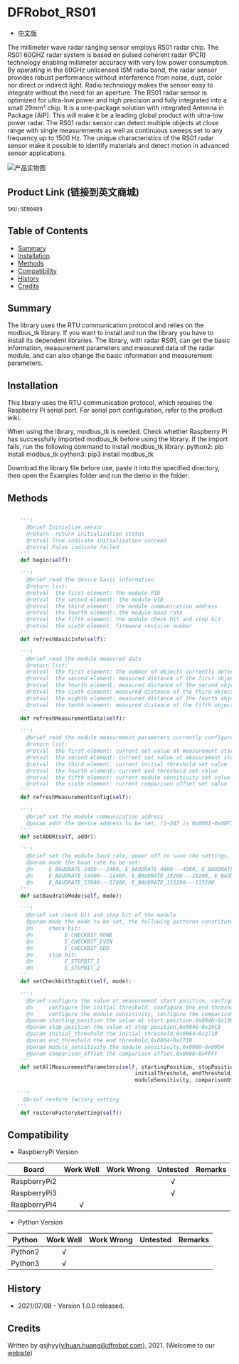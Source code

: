 # DFRobot_RS01
* [中文版](./README_CN.md)

The millimeter wave radar ranging sensor employs RS01 radar chip.
The RS01 60GHZ radar system is based on pulsed coherent radar (PCR) technology enabling millimeter accuracy with very low power consumption.
By operating in the 60GHz unlicensed ISM radio band, the radar sensor provides robust performance without interference from noise, dust, color nor direct or indirect light. Radio technology makes the sensor easy to integrate without the need for an aperture.
The RS01 radar sensor is optimized for ultra-low power and high precision and fully integrated into a small 29mm² chip. It is a one-package solution with integrated Antenna in Package (AiP). This will make it be a leading global product with ultra-low power radar.
The RS01 radar sensor can detect multiple objects at close range with single measurements as well as continuous sweeps set to any frequency up to 1500 Hz.
The unique characteristics of the RS01 radar sensor make it possible to identify materials and detect motion in advanced sensor applications.

![产品实物图](../../resources/images/RS01.png)


## Product Link (链接到英文商城)
    SKU:SEN0489


## Table of Contents

* [Summary](#summary)
* [Installation](#installation)
* [Methods](#methods)
* [Compatibility](#compatibility)
* [History](#history)
* [Credits](#credits)


## Summary

The library uses the RTU communication protocol and relies on the modbus_tk library. If you want to install and run the library you have to install its dependent libraries.
The library, with radar RS01, can get the basic information, measurement parameters and measured data of the radar module, and can also change the basic information and measurement parameters.


## Installation

This library uses the RTU communication protocol, which requires the Raspberry Pi serial port. For serial port configuration, refer to the product wiki.

When using the library, modbus_tk is needed. Check whether Raspberry Pi has successfully imported modbus_tk before using the library. If the import fails, run the following command to install modbus_tk library.
python2: pip install modbus_tk
python3: pip3 install modbus_tk

Download the library file before use, paste it into the specified directory, then open the Examples folder and run the demo in the folder.


## Methods

```python

    '''!
      @brief Initialize sensor
      @return  return initialization status
      @retval True indicate initialization succeed
      @retval False indicate failed
    '''
    def begin(self):

    '''!
      @brief read the device basic information
      @return list: 
      @retval  the first element: the module PID
      @retval  the second element: the module VID
      @retval  the third element: the module communication address
      @retval  the fourth element: the module baud rate
      @retval  the fifth element: the module check bit and stop bit
      @retval  the sixth element: firmware revision number
    '''
    def refreshBasicInfo(self):

    '''!
      @brief read the module measured data
      @return list: 
      @retval  the first element: the number of objects currently detected
      @retval  the second element: measured distance of the first object；the third element: measured intensity of the first object
      @retval  the fourth element: measured distance of the second object；the fifth element: measured intensity of the second object
      @retval  the sixth element: measured distance of the third object；the seventh element: measured intensity of the third object
      @retval  the eighth element: measured distance of the fourth object；the ninth element: measured intensity of the fourth object
      @retval  the tenth element: measured distance of the fifth object；the eleventh element: measured intensity of the fifth object
    '''
    def refreshMeasurementData(self):

    '''!
      @brief read the module measurement parameters currently configured
      @return list: 
      @retval  the first element: current set value at measurement start position 
      @retval  the second element: current set value at measurement stop position 
      @retval  the third element: current initial threshold set value
      @retval  the fourth element: current end threshold set value
      @retval  the fifth element: current module sensitivity set value
      @retval  the sixth element: current comparison offset set value
    '''
    def refreshMeasurementConfig(self):

    '''!
      @brief set the module communication address
      @param addr the device address to be set, (1~247 is 0x0001~0x00F7)
    '''
    def setADDR(self, addr):

    '''!
      @brief set the module baud rate, power off to save the settings, and restart for the settings to take effect
      @param mode the baud rate to be set:
      @n     E_BAUDRATE_2400---2400, E_BAUDRATE_4800---4800, E_BAUDRATE_9600---9600, 
      @n     E_BAUDRATE_14400---14400, E_BAUDRATE_19200---19200, E_BAUDRATE_38400---38400, 
      @n     E_BAUDRATE_57600---57600, E_BAUDRATE_115200---115200
    '''
    def setBaudrateMode(self, mode):

    '''!
      @brief set check bit and stop bit of the module
      @param mode the mode to be set, the following patterns constitute mode:
      @n     check bit:
      @n          E_CHECKBIT_NONE
      @n          E_CHECKBIT_EVEN
      @n          E_CHECKBIT_ODD
      @n     stop bit:
      @n          E_STOPBIT_1
      @n          E_STOPBIT_2
    '''
    def setCheckbitStopbit(self, mode):

    '''!
      @brief configure the value at measurement start position, configure the value at measurement stop position, 
      @n     configure the initial threshold, configure the end threshold, 
      @n     configure the module sensitivity, configure the comparison offset
      @param starting_position the value at start position,0x0046~0x19C8
      @param stop_position the value at stop position,0x0046~0x19C8
      @param initial_threshold the initial threshold,0x0064~0x2710
      @param end_threshold the end threshold,0x0064~0x2710
      @param module_sensitivity the module sensitivity,0x0000~0x0004
      @param comparison_offset the comparison offset,0x0000~0xFFFF
    '''
    def setAllMeasurementParameters(self, startingPosition, stopPosition, 
                                        initialThreshold, endThreshold,
                                        moduleSensitivity, comparisonOffset):

   '''!
     @brief restore factory setting
   '''
    def restoreFactorySetting(self):

```


## Compatibility

* RaspberryPi Version

| Board        | Work Well | Work Wrong | Untested | Remarks |
| ------------ | :-------: | :--------: | :------: | ------- |
| RaspberryPi2 |           |            |    √     |         |
| RaspberryPi3 |           |            |    √     |         |
| RaspberryPi4 |     √     |            |          |         |

* Python Version

| Python  | Work Well | Work Wrong | Untested | Remarks |
| ------- | :-------: | :--------: | :------: | ------- |
| Python2 |     √     |            |          |         |
| Python3 |     √     |            |          |         |


## History

- 2021/07/08 - Version 1.0.0 released.


## Credits

Written by qsjhyy(yihuan.huang@dfrobot.com), 2021. (Welcome to our [website](https://www.dfrobot.com/))
